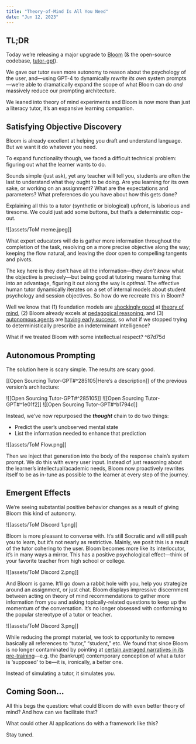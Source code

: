 ```yaml
---
title: "Theory-of-Mind Is All You Need"
date: "Jun 12, 2023"
---
```

## TL;DR

Today we’re releasing a major upgrade to [Bloom](https://discord.gg/bloombot.ai) (& the open-source codebase, [tutor-gpt](https://github.com/plastic-labs/tutor-gpt)).

We gave our tutor even more autonomy to reason about the psychology of the user, and—using GPT-4 to dynamically _rewrite its own_ system prompts—we’re able to dramatically expand the scope of what Bloom can do _and_ massively reduce our prompting architecture.

We leaned into theory of mind experiments and Bloom is now more than just a literacy tutor, it’s an expansive learning companion.

## Satisfying Objective Discovery

Bloom is already excellent at helping you draft and understand language. But we want it do whatever you need.

To expand functionality though, we faced a difficult technical problem: figuring out what the learner wants to do.

Sounds simple (just ask), yet any teacher will tell you, students are often the last to understand what they ought to be doing. Are you learning for its own sake, or working on an assignment? What are the expectations and parameters? What preferences do you have about how this gets done?

Explaining all this to a tutor (synthetic or biological) upfront, is laborious and tiresome. We could just add some buttons, but that’s a deterministic cop-out.

![[assets/ToM meme.jpeg]]

What expert educators will do is gather more information throughout the completion of the task, resolving on a more precise objective along the way; keeping the flow natural, and leaving the door open to compelling tangents and pivots.

The key here is they don’t have all the information—they _don’t know_ what the objective is precisely—but being good at tutoring means turning that into an advantage, figuring it out along the way is _optimal_. The effective human tutor dynamically iterates on a set of internal models about student psychology and session objectives. So how do we recreate this in Bloom?

Well we know that (1) foundation models are [shockingly good](https://arxiv.org/abs/2304.11490) at [theory of mind](https://en.wikipedia.org/wiki/Theory_of_mind), (2) Bloom already excels at [pedagogical reasoning](https://twitter.com/courtlandleer/status/1664673210007449605?s=20), and (3) [autonomous agents](https://twitter.com/yoheinakajima/status/1642881722495954945?s=20) are [having early success](https://twitter.com/Auto_GPT/status/1649370049688354816?s=20), so what if we stopped trying to deterministically prescribe an indeterminant intelligence?

What if we treated Bloom with some intellectual respect? ^67d75d

## Autonomous Prompting

The solution here is scary simple. The results are scary good.

[[Open Sourcing Tutor-GPT#^285105|Here’s a description]] of the previous version’s architecture:

![[Open Sourcing Tutor-GPT#^285105]]
![[Open Sourcing Tutor-GPT#^1e01f2]]
![[Open Sourcing Tutor-GPT#^b1794d]]

Instead, we’ve now repurposed the ***thought*** chain to do two things:

-   Predict the user’s unobserved mental state
-   List the information needed to enhance that prediction

![[assets/ToM Flow.png]]

Then we inject that generation into the body of the response chain’s system prompt. We do this with every user input. Instead of just reasoning about the learner’s intellectual/academic needs, Bloom now proactively rewrites itself to be as in-tune as possible to the learner at every step of the journey.

## Emergent Effects

We’re seeing substantial positive behavior changes as a result of giving Bloom this kind of autonomy.

![[assets/ToM Discord 1.png]]

Bloom is more pleasant to converse with. It’s still Socratic and will still push you to learn, but it’s not nearly as restrictive. Mainly, we posit this is a result of the tutor cohering to the user. Bloom becomes more like its interlocutor, it’s in many ways a mirror. This has a positive psychological effect—think of your favorite teacher from high school or college.

![[assets/ToM Discord 2.png]]

And Bloom is game. It’ll go down a rabbit hole with you, help you strategize around an assignment, or just chat. Bloom displays impressive discernment between acting on theory of mind recommendations to gather more information from you and asking topically-related questions to keep up the momentum of the conversation. It’s no longer obsessed with conforming to the popular stereotype of a tutor or teacher.

![[assets/ToM Discord 3.png]]

While reducing the prompt material, we took to opportunity to remove basically all references to “tutor,” “student,” etc. We found that since Bloom is no longer contaminated by pointing at [certain averaged narratives in its pre-training](https://www.lesswrong.com/posts/D7PumeYTDPfBTp3i7/the-waluigi-effect-mega-post)—e.g. the (bankrupt) contemporary conception of what a tutor is ‘supposed’ to be—it is, ironically, a better one.

Instead of simulating a tutor, it simulates _you_.

## Coming Soon...

All this begs the question: what could Bloom do with even better theory of mind? And how can we facilitate that?

What could other AI applications do with a framework like this?

Stay tuned.